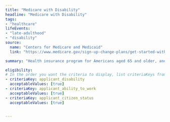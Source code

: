 ```yaml
---
title: "Medicare with Disability"
headline: "Medicare with Disability"
tags: 
- "healthcare"
lifeEvents: 
- "late-adulthood"
- "disability"
source:
  name: "Centers for Medicare and Medicaid"
  link: "https://www.medicare.gov/sign-up-change-plans/get-started-with-medicare"

summary: "Health insurance program for Americans aged 65 and older, and for people with disabilities."

eligibility:
# In the order you want the criteria to display, list criteriaKeys from the csv here, each followed by a comma-separated list of which values indicate eligibility for that criteria. Wrap individual values in quotes if they have inner commas.
- criteriaKey: applicant_disability
  acceptableValues: [true]
- criteriaKey: applicant_ability_to_work
  acceptableValues: [true]
- criteriaKey: applicant_citizen_status
  acceptableValues: [true]


---
```

